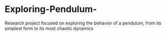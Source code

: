 # Exploring-Pendulum-
Research project focused on exploring the behavior of a pendulum, from its simplest form to its most chaotic dynamics
